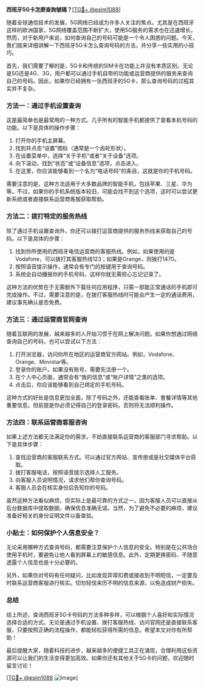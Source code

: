 **西班牙5G卡怎麽查詢號碼？**[[TG💪+ @esim1088](https://t.me/s/esim1088)]

随着全球通信技术的发展，5G网络已经成为许多人关注的焦点。尤其是在西班牙这样的欧洲国家，5G网络覆盖范围不断扩大，使用5G服务的需求也在迅速增长。然而，对于新用户来说，如何查询自己的号码可能是一个令人困惑的问题。今天，我们就来详细讲解一下西班牙5G卡怎么查询号码的方法，并分享一些实用的小技巧。

首先，我们需要了解的是，5G卡和传统的SIM卡在功能上并没有本质区别。无论是5G还是4G、3G，用户都可以通过手机自带的功能或运营商提供的服务来查询自己的号码。因此，如果你已经拥有一张西班牙的5G卡，那么查询号码的过程其实并不复杂。

### 方法一：通过手机设置查询

这是最简单也是最常用的一种方式。几乎所有的智能手机都提供了查看本机号码的功能。以下是具体的操作步骤：

1. 打开你的手机主屏幕。
2. 找到并点击“设置”图标（通常是一个齿轮形状）。
3. 在设置菜单中，选择“关于手机”或者“关于设备”选项。
4. 向下滚动，找到“状态”或“设备信息”选项，点击进入。
5. 在这里，你应该能够看到一个名为“电话号码”的条目，这就是你的手机号码。

需要注意的是，这种方法适用于大多数品牌的智能手机，包括苹果、三星、华为等。不过，如果你的手机系统版本较旧，可能会找不到这个选项，这时可以尝试更新系统或者直接联系运营商客服获取帮助。

### 方法二：拨打特定的服务热线

除了通过手机设置查询外，你还可以拨打运营商提供的服务热线来获取自己的号码。以下是具体的步骤：

1. 找到你所使用的西班牙电信运营商的客服热线。例如，如果使用的是Vodafone，可以拨打其客服热线123；如果是Orange，则拨打1470。
2. 按照语音提示操作，通常会有专门的按键用于查询号码。
3. 系统会自动播报你的手机号码，这样你就无需担心忘记记录了。

这种方法的优势在于无需额外下载任何应用程序，只需一部能正常通话的手机即可完成操作。不过，需要注意的是，在拨打客服热线时可能会产生一定的通话费用，建议事先确认是否免费。

### 方法三：通过运营商官网查询

随着互联网的发展，越来越多的人开始习惯于在网上解决问题。如果你想通过网络查询自己的号码，也可以尝试以下方法：

1. 打开浏览器，访问你所在地区的运营商官方网站。例如，Vodafone、Orange、Movistar等。
2. 登录你的账户。如果没有账号，需要先注册一个。
3. 在个人中心页面，通常会有“我的信息”或“账户详情”之类的选项。
4. 点击后，你应该能够看到自己绑定的手机号码。

这种方式的好处是信息更加全面，除了号码之外，还能查看账单、套餐详情等其他重要信息。但前提是你必须记得自己的登录密码，否则将无法顺利操作。

### 方法四：联系运营商客服咨询

如果上述方法都无法满足你的需求，不妨直接联系运营商的客服部门寻求帮助。以下是具体步骤：

1. 查找运营商的客服联系方式。可以通过官方网站、宣传册或是社交媒体平台获取。
2. 拨打客服电话，按照语音提示选择人工服务。
3. 向客服人员说明情况，请求他们帮你查询号码。
4. 客服人员会在核实身份后告知你的号码。

虽然这种方法看似麻烦，但实际上是最可靠的方式之一。因为客服人员可以直接从后台数据库中提取数据，确保信息准确无误。当然，为了避免不必要的麻烦，建议准备好相关的身份证明文件以备查验。

### 小贴士：如何保护个人信息安全？

无论采用哪种方式查询号码，都需要注意保护个人信息的安全。特别是在公共场合使用手机时，要避免让他人看到屏幕上的敏感信息。此外，定期更换密码、不随意透露个人信息也是十分必要的。

另外，如果你对号码有任何疑问，比如发现异常扣费或接收到不明短信，一定要及时联系运营商客服进行核实。切勿轻信来历不明的信息来源，以免造成财产损失。

### 总结

综上所述，查询西班牙5G卡号码的方法多种多样，可以根据个人喜好和实际情况选择合适的方式。无论是通过手机设置、拨打客服热线、访问官网还是直接联系客服，只要按照正确的流程操作，都能轻松获得所需的信息。希望本文对你有所帮助！

最后提醒大家，随着科技的进步，越来越多的便捷工具正在涌现，合理利用这些资源可以让我们的生活变得更加高效。如果你还有其他关于5G卡的问题，欢迎随时留言讨论！

[[TG💪+ @esim1088](https://t.me/s/esim1088) ![Image](https://i.postimg.cc/4NQfJmqS/Snipaste-2025-05-13-00-14-12.png)]